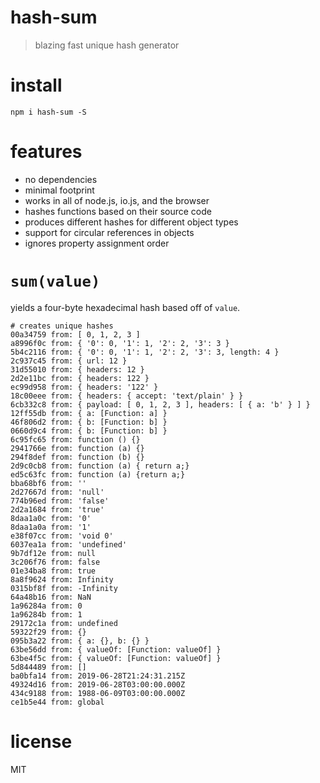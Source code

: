 # hash-sum

> blazing fast unique hash generator

# install

```shell
npm i hash-sum -S
```

# features

- no dependencies
- minimal footprint
- works in all of node.js, io.js, and the browser
- hashes functions based on their source code
- produces different hashes for different object types
- support for circular references in objects
- ignores property assignment order

# `sum(value)`

yields a four-byte hexadecimal hash based off of `value`.

```
# creates unique hashes
00a34759 from: [ 0, 1, 2, 3 ]
a8996f0c from: { '0': 0, '1': 1, '2': 2, '3': 3 }
5b4c2116 from: { '0': 0, '1': 1, '2': 2, '3': 3, length: 4 }
2c937c45 from: { url: 12 }
31d55010 from: { headers: 12 }
2d2e11bc from: { headers: 122 }
ec99d958 from: { headers: '122' }
18c00eee from: { headers: { accept: 'text/plain' } }
6cb332c8 from: { payload: [ 0, 1, 2, 3 ], headers: [ { a: 'b' } ] }
12ff55db from: { a: [Function: a] }
46f806d2 from: { b: [Function: b] }
0660d9c4 from: { b: [Function: b] }
6c95fc65 from: function () {}
2941766e from: function (a) {}
294f8def from: function (b) {}
2d9c0cb8 from: function (a) { return a;}
ed5c63fc from: function (a) {return a;}
bba68bf6 from: ''
2d27667d from: 'null'
774b96ed from: 'false'
2d2a1684 from: 'true'
8daa1a0c from: '0'
8daa1a0a from: '1'
e38f07cc from: 'void 0'
6037ea1a from: 'undefined'
9b7df12e from: null
3c206f76 from: false
01e34ba8 from: true
8a8f9624 from: Infinity
0315bf8f from: -Infinity
64a48b16 from: NaN
1a96284a from: 0
1a96284b from: 1
29172c1a from: undefined
59322f29 from: {}
095b3a22 from: { a: {}, b: {} }
63be56dd from: { valueOf: [Function: valueOf] }
63be4f5c from: { valueOf: [Function: valueOf] }
5d844489 from: []
ba0bfa14 from: 2019-06-28T21:24:31.215Z
49324d16 from: 2019-06-28T03:00:00.000Z
434c9188 from: 1988-06-09T03:00:00.000Z
ce1b5e44 from: global
```

# license

MIT
